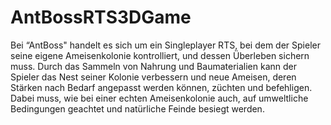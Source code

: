 # AntBossRTS3DGame
Bei “AntBoss" handelt es sich um ein Singleplayer RTS, bei dem der Spieler seine eigene Ameisenkolonie kontrolliert, und dessen Überleben sichern muss. Durch das Sammeln von Nahrung und Baumaterialien kann der Spieler das Nest seiner Kolonie verbessern und neue Ameisen, deren Stärken nach Bedarf angepasst werden können, züchten und befehligen. Dabei muss, wie bei einer echten Ameisenkolonie auch, auf umweltliche Bedingungen geachtet und natürliche Feinde besiegt werden.
